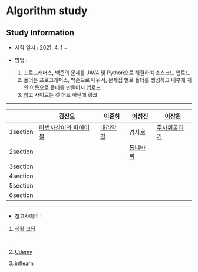 # Algorithm study

## Study Information


 - 시작 일시 : 2021. 4. 1 ~


 - 방법 : 
   1. 프로그래머스, 백준의 문제를 JAVA 및 Python으로 해결하여 소스코드 업로드
   2. 폴더는 프로그래머스, 백준으로 나눠서, 문제집 별로 폴더를 생성하고 내부에 개인 이름으로 폴더를 만들어서 업로드
   3. 참고 사이트는 깃 허브 하단에 링크


-------------------------

|       | [김진오](https://github.com/Kimjino1996)          | [이준하](https://github.com/JunhaLee)        | [이정진](https://github.com/JIN-096)        |[이장원](https://github.com/jangwon94)|
| :---: | ---------- | -------- | ------- | ------- |
| 1section |[마법사상어와 파이어볼](https://github.com/Kimjino1996/KNU-CSE-Algorithm/tree/main/baekjoon_Online_judge/20056.%EB%A7%88%EB%B2%95%EC%82%AC%EC%83%81%EC%96%B4%EC%99%80%ED%8C%8C%EC%9D%B4%EC%96%B4%EB%B3%BC)  | [내리막 길](https://github.com/Kimjino1996/KNU-CSE-Algorithm/tree/main/baekjoon_Online_judge/1520.%20%EB%82%B4%EB%A6%AC%EB%A7%89%EA%B8%B8)  | [경사로](https://github.com/Kimjino1996/KNU-CSE-Algorithm/tree/main/baekjoon_Online_judge/14890.%EA%B2%BD%EC%82%AC%EB%A1%9C)   | [주사위굴리기](https://github.com/Kimjino1996/KNU-CSE-Algorithm/tree/main/baekjoon_Online_judge/14499.%EC%A3%BC%EC%82%AC%EC%9C%84%20%EA%B5%B4%EB%A6%AC%EA%B8%B0) |
| 2section |  |  |[톱니바퀴](https://github.com/Kimjino1996/KNU-CSE-Algorithm/tree/main/baekjoon_Online_judge/14891.%ED%86%B1%EB%8B%88%EB%B0%94%ED%80%B4)|    |
| 3section |  |  |  |    |
| 4section |  |  |  |    |
| 5section |  |  |  |    |
| 6section |  ||   ||


------------------------


 - 참고사이트 :

  1. [생활 코딩](https://opentutorials.org/course/1)


​    

  2. [Udemy](https://www.udemy.com/)

  3. [inflearn](https://www.inflearn.com/)


